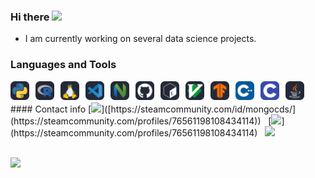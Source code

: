 ### Hi there  <img src="https://github.com/sciencepal/sciencepal/blob/master/assets/Hi.gif" width="29px">
* I am currently working on several data science projects.



### Languages and Tools
<img align="left" alt="Python" width="30px" style="padding-right:10px;" src="https://github.com/tandpfun/skill-icons/blob/main/icons/Python-Dark.svg" />
<img align="left" alt="R" width="30px" style="padding-right:10px;" src="https://github.com/tandpfun/skill-icons/blob/main/icons/R-Dark.svg" />
<img align="left" alt="Linux" width="30px" style="padding-right:10px;" src="https://github.com/tandpfun/skill-icons/blob/main/icons/Linux-Dark.svg" />
<img align="left" alt="VScode" width="30px" style="padding-right:10px;" src="https://github.com/tandpfun/skill-icons/blob/main/icons/VSCode-Dark.svg" />
<img align="left" alt="Nvim" width="30px" style="padding-right:10px;" src="https://github.com/tandpfun/skill-icons/blob/main/icons/NeoVim-Dark.svg"/>
<img align="left" alt="GitHub" width="30px" style="padding-right:10px;" src="https://github.com/tandpfun/skill-icons/blob/main/icons/Github-Dark.svg" />
<img align="left" alt="Bash" width="30px" style="padding-right:10px;" src="https://github.com/tandpfun/skill-icons/blob/main/icons/Bash-Dark.svg" />
<img align="left" alt="Vim" width="30px" style="padding-right:10px;" src="https://github.com/tandpfun/skill-icons/blob/main/icons/VIM-Dark.svg" />
<img align="left" alt="TensorFlow" width="30px" style="padding-right:10px;" src="https://github.com/tandpfun/skill-icons/blob/main/icons/TensorFlow-Dark.svg" />
<!--- <img align="left" alt="Git" width="30px" style="padding-right:10px;" src="https://git-scm.com/images/logos/downloads/Git-Icon-Black.svg" /> --->
<!--- <img align="left" alt="Flask" width="30px" style="padding-right:10px;" src="https://github.com/tandpfun/skill-icons/blob/main/icons/Flask-Dark.svg" /> --->
<img align="left" alt="C++" width="30px" style="padding-right:10px;" src="https://github.com/tandpfun/skill-icons/blob/main/icons/CPP.svg" />
<img align="left" alt="C" width="30px" style="padding-right:10px;" src="https://github.com/tandpfun/skill-icons/blob/main/icons/C.svg" />
<img align="left" alt="Java" width="30px" style="padding-right:10px;" src="https://github.com/tandpfun/skill-icons/blob/main/icons/Java-Dark.svg" />
<!--- End of file --->
<br />    
<br />  
  #### Contact info
  [<img src="https://upload.wikimedia.org/wikipedia/commons/8/83/Steam_icon_logo.svg" width="3.5%"/>]([https://steamcommunity.com/id/mongocds/](https://steamcommunity.com/profiles/76561198108434114))  &nbsp; [<img src="https://img.icons8.com/color/48/000000/linkedin.png" width="3.5%"/>](https://steamcommunity.com/profiles/76561198108434114)  &nbsp;
  <a href="mailto:anishtiwari425@gmail.com"> <img src="https://img.icons8.com/fluent/48/000000/gmail.png" width="3.5%"/>

<br />  
<br />  

![](https://komarev.com/ghpvc/?username=Anish1337&color=brightgreen) <br />  



